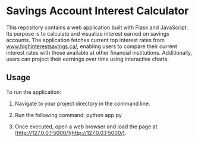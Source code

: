 # Savings Account Interest Calculator

This repository contains a web application built with Flask and JavaScript. Its purpose is to calculate and visualize interest earned on savings accounts. The application fetches current top interest rates from www.highinterestsavings.ca/, enabling users to compare their current interest rates with those available at other financial institutions. Additionally, users can project their earnings over time using interactive charts.

## Usage

To run the application:

1. Navigate to your project directory in the command line.
   
2. Run the following command:
python app.py

4. Once executed, open a web browser and load the page at [http://127.0.0.1:5000/](http://127.0.0.1:5000/).
